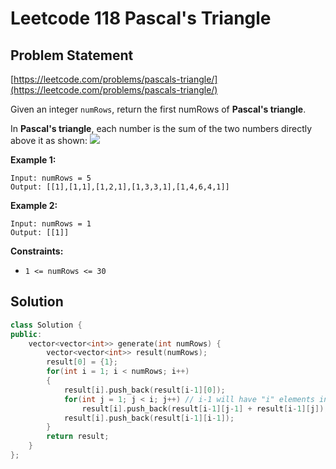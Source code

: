 # Leetcode 118 Pascal's Triangle

## Problem Statement

[https://leetcode.com/problems/pascals-triangle/](https://leetcode.com/problems/pascals-triangle/)

Given an integer `numRows`, return the first numRows of **Pascal's triangle**.

In **Pascal's triangle**, each number is the sum of the two numbers directly above it as shown: ![](https://upload.wikimedia.org/wikipedia/commons/0/0d/PascalTriangleAnimated2.gif)

**Example 1:**

```text
Input: numRows = 5
Output: [[1],[1,1],[1,2,1],[1,3,3,1],[1,4,6,4,1]]
```

**Example 2:**

```text
Input: numRows = 1
Output: [[1]]
```

**Constraints:**

* `1 <= numRows <= 30`

## Solution

```cpp
class Solution {
public:
    vector<vector<int>> generate(int numRows) {
        vector<vector<int>> result(numRows);
        result[0] = {1};
        for(int i = 1; i < numRows; i++)
        {
            result[i].push_back(result[i-1][0]);
            for(int j = 1; j < i; j++) // i-1 will have "i" elements in pascal
                result[i].push_back(result[i-1][j-1] + result[i-1][j]);
            result[i].push_back(result[i-1][i-1]);
        }
        return result;
    }
};
```


